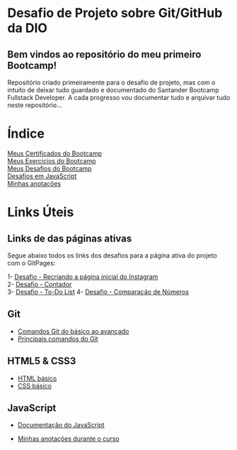 # Desafio de Projeto sobre Git/GitHub da DIO

## Bem vindos ao repositório do meu primeiro Bootcamp!

Repositório criado primeiramente para o desafio de projeto, mas com o intuito de deixar tudo guardado e documentado do Santander Bootcamp Fullstack Developer.
A cada progresso vou documentar tudo e arquivar tudo neste repositório...

# Índice

[Meus Certificados do Bootcamp](certificados/) </br>
[Meus Exercícios do Bootcamp](exercicios/) </br>
[Meus Desafios do Bootcamp](desafios/) </br>
[Desafios em JavaScript](desafios/javascript/)</br>
[Minhas anotações](anotacoes/)

# Links Úteis

## Links de das páginas ativas

Segue abaixo todos os links dos desafios para a página ativa do projeto com o GitPages:

1- [Desafio - Recriando a página inicial do Instagram](https://gustavoferreiradeveloper.github.io/instagram-dio-master/) </br>
2- [Desafio - Contador](https://gustavoferreiradeveloper.github.io/contador.javascript/) </br>
3- [Desafio - To-Do List](https://gustavoferreiradeveloper.github.io/to-do-list/)
4- [Desafio - Comparação de Números](desafios/javascript/sintaxe-e-operadores/comparacao-de-numeros/)

## Git

- [Comandos Git do básico ao avançado](https://comandosgit.github.io/) </br>
- [Principais comandos do Git](https://www.youtube.com/watch?v=C_JkGvwMSOM)

## HTML5 & CSS3

- [HTML básico](https://www.w3schools.com/html/)
- [CSS básico](https://developer.mozilla.org/pt-BR/docs/Web/CSS)

## JavaScript

- [Documentação do JavaScript](https://developer.mozilla.org/pt-BR/docs/Web/JavaScript)

- [Minhas anotações durante o curso](anotacoes/anotacoes-javascript.odt)
